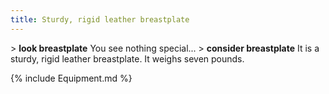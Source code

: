 ```yaml
---
title: Sturdy, rigid leather breastplate
---
```


\> **look breastplate**
You see nothing special...
\> **consider breastplate**
It is a sturdy, rigid leather breastplate.
It weighs seven pounds.

{% include Equipment.md %}